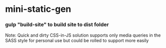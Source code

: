 # mini-static-gen

### gulp "build-site" to build site to dist folder

Note: Quick and dirty CSS-in-JS solution supports only media queries in the SASS style for personal use but could be rolled to support more easily
